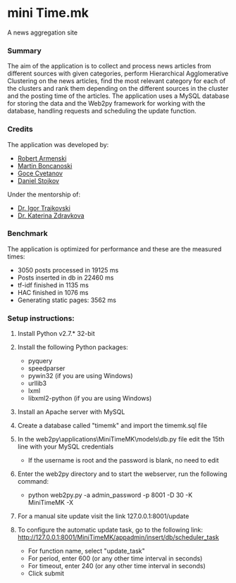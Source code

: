 # mini Time.mk
A news aggregation site

### Summary
The aim of the application is to collect and process news articles from different sources with given categories, perform Hierarchical Agglomerative Clustering on the news articles, find the most relevant category for each of the clusters and rank them depending on the different sources in the cluster and the posting time of the articles.
The application uses a MySQL database for storing the data and the Web2py framework for working with the database, handling requests and scheduling the update function.

### Credits
The application was developed by:
* [Robert Armenski](https://github.com/T1T4N)
* [Martin Boncanoski](https://github.com/makedon4e)
* [Goce Cvetanov](https://github.com/cvetanov)
* [Daniel Stojkov](https://github.com/DanielStojkov)

Under the mentorship of:
* [Dr. Igor Trajkovski](http://www.time.mk/trajkovski/)
* [Dr. Katerina Zdravkova](http://www.finki.ukim.mk/en/staff/katerina-zdravkova)

### Benchmark
The application is optimized for performance and these are the measured times:
* 3050 posts processed in 19125 ms
* Posts inserted in db in 22460 ms
* tf-idf finished in 1135 ms
* HAC finished in 1076 ms
* Generating static pages: 3562 ms

### Setup instructions:
1. Install Python v2.7.* 32-bit
2. Install the following Python packages:
    * pyquery
    * speedparser
    * pywin32 (if you are using Windows)
    * urllib3
    * lxml
    * libxml2-python (if you are using Windows)

3. Install an Apache server with MySQL
4. Create a database called "timemk" and import the timemk.sql file
5. In the web2py\applications\MiniTimeMK\models\db.py file edit the 15th line with your MySQL credentials
    * If the username is root and the password is blank, no need to edit

6. Enter the web2py directory and to start the webserver, run the following command:
    * python web2py.py -a admin_password -p 8001 -D 30 -K MiniTimeMK -X

7. For a manual site update visit the link 127.0.0.1:8001/update
8. To configure the automatic update task, go to the following link: http://127.0.0.1:8001/MiniTimeMK/appadmin/insert/db/scheduler_task
    * For function name, select "update_task"
    * For period, enter 600 (or any other time interval in seconds)
    * For timeout, enter 240 (or any other time interval in seconds)
    * Click submit
